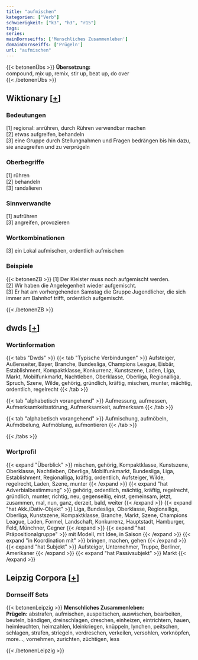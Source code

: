 ```yaml
---
title: "aufmischen"
kategorien: ["Verb"]
schwierigkeit: ["k3", "h3", "r15"]
tags:
series:
mainDornseiffs: ['Menschliches Zusammenleben']
domainDornseiffs: ['Prügeln']
url: "aufmischen"
---
```


{{< betonenÜbs >}}
**Übersetzung:**  
compound, mix up, remix, stir up, beat up, do over  
{{< /betonenÜbs >}}

## Wiktionary [[+](https://de.wiktionary.org/wiki/aufmischen)]

### Bedeutungen
[1] regional: anrühren, durch Rühren verwendbar machen  
[2] etwas aufgreifen, behandeln  
[3] eine Gruppe durch Stellungnahmen und Fragen bedrängen bis hin dazu, sie anzugreifen und zu verprügeln  

### Oberbegriffe
[1] rühren  
[2] behandeln  
[3] randalieren  

### Sinnverwandte
[1] aufrühren  
[3] angreifen, provozieren  

### Wortkombinationen
[3] ein Lokal aufmischen, ordentlich aufmischen  

### Beispiele
{{< betonenZB >}}
[1] Der Kleister muss noch aufgemischt werden.  
[2] Wir haben die Angelegenheit wieder aufgemischt.  
[3] Er hat am vorhergehenden Samstag die Gruppe Jugendlicher, die sich immer am Bahnhof trifft, ordentlich aufgemischt.  

{{< /betonenZB >}}


## dwds [[+](https://www.dwds.de/wb/aufmischen)]

### Wortinformation
{{< tabs "Dwds" >}}
{{< tab "Typische Verbindungen" >}}
Aufsteiger, Außenseiter, Bayer, Branche, Bundesliga, Champions League, Eisbär, Establishment, Kompaktklasse, Konkurrenz, Kunstszene, Laden, Liga, Markt, Mobilfunkmarkt, Nachtleben, Oberklasse, Oberliga, Regionalliga, Spruch, Szene, Wilde, gehörig, gründlich, kräftig, mischen, munter, mächtig, ordentlich, regelrecht
{{< /tab >}}

{{< tab "alphabetisch vorangehend" >}}
Aufmessung, aufmessen, Aufmerksamkeitsstörung, Aufmerksamkeit, aufmerksam
{{< /tab >}}

{{< tab "alphabetisch vorangehend" >}}
Aufmischung, aufmöbeln, Aufmöbelung, Aufmöblung, aufmontieren
{{< /tab >}}

{{< /tabs >}}

### Wortprofil
{{< expand "Überblick" >}} mischen, gehörig, Kompaktklasse, Kunstszene, Oberklasse, Nachtleben, Oberliga, Mobilfunkmarkt, Bundesliga, Liga, Establishment, Regionalliga, kräftig, ordentlich, Aufsteiger, Wilde, regelrecht, Laden, Szene, munter {{< /expand >}}
{{< expand "hat Adverbialbestimmung" >}} gehörig, ordentlich, mächtig, kräftig, regelrecht, gründlich, munter, richtig, neu, gegenseitig, einst, gemeinsam, jetzt, zusammen, mal, nun, ganz, derzeit, bald, weiter {{< /expand >}}
{{< expand "hat Akk./Dativ-Objekt" >}} Liga, Bundesliga, Oberklasse, Regionalliga, Oberliga, Kunstszene, Kompaktklasse, Branche, Markt, Szene, Champions League, Laden, Formel, Landschaft, Konkurrenz, Hauptstadt, Hamburger, Feld, Münchner, Gegner {{< /expand >}}
{{< expand "hat Präpositionalgruppe" >}} mit Modell, mit Idee, in Saison {{< /expand >}}
{{< expand "in Koordination mit" >}} bringen, machen, gehen {{< /expand >}}
{{< expand "hat Subjekt" >}} Aufsteiger, Unternehmer, Truppe, Berliner, Amerikaner {{< /expand >}}
{{< expand "hat Passivsubjekt" >}} Markt {{< /expand >}}

## Leipzig Corpora [[+](https://corpora.uni-leipzig.de/en/res?word=aufmischen&corpusId=deu_newscrawl-public_2018)]

### Dornseiff Sets
{{< betonenLeipzig >}}
**Menschliches Zusammenleben:**  
**Prügeln:** abstrafen, aufmischen, auspeitschen, auswischen, bearbeiten, beuteln, bändigen, dreinschlagen, dreschen, einheizen, eintrichtern, hauen, heimleuchten, heimzahlen, kleinkriegen, knüppeln, lynchen, peitschen, schlagen, strafen, striegeln, verdreschen, verkeilen, versohlen, vorknöpfen, more..., vornehmen, zurichten, züchtigen, less  

{{< /betonenLeipzig >}}
